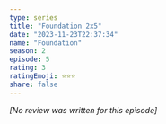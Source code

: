 ```yaml
---
type: series
title: "Foundation 2x5"
date: "2023-11-23T22:37:34"
name: "Foundation"
season: 2
episode: 5
rating: 3
ratingEmoji: ⭐️⭐️⭐️
share: false
---
```


*[No review was written for this episode]*
